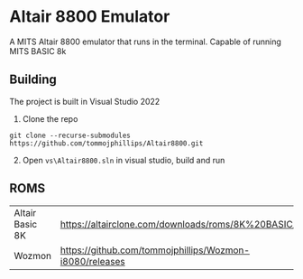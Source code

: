 # Altair 8800 Emulator

A MITS Altair 8800 emulator that runs in the terminal. Capable of running MITS BASIC 8k

## Building

The project is built in Visual Studio 2022
 
 1. Clone the repo

```
git clone --recurse-submodules https://github.com/tommojphillips/Altair8800.git
```

 2. Open `vs\Altair8800.sln`  in visual studio, build and run

## ROMS
 |                 |                                                         |
 | --------------- | -------------------------------------------------       |
 | Altair Basic 8K | https://altairclone.com/downloads/roms/8K%20BASIC/      |
 | Wozmon          | https://github.com/tommojphillips/Wozmon-i8080/releases |
